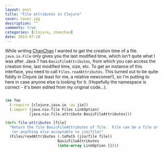 ```yaml
---
layout: post
title: "File attributes in Clojure"
cover: cover.jpg
description: ""
comments: true
categories: [clojure, chanchan]
date: 2013-07-19
---
```

While writing [ChanChan](https://github.com/gmacd/chanchan) I wanted to get the creation time of a file.  `java.io.File` only gives you the last modified time, which isn't quite what I was after.  Java 7 has `BasicFileAttributes`, from which you can access the creation time, last modified time, size, etc.  To get an instance of this interface, you need to call `Files.readAttributes`.  This turned out to be quite fiddly in Clojure (at least for me, a relative newcomer!), so I'm putting to here in case anyone else is looking for it.  (Hopefully the namespace is correct - it's been edited from my original code...).

``` clojure

(ns foo
  (:require [clojure.java.io :as jio])
  (:import (java.nio.file Files LinkOption)
           (java.nio.file.attribute BasicFileAttributes)))

(defn file-attributes [file]
  "Return the file BasicFileAttributes of file.  File can be a file or a string
   (or anything else acceptable to jio/file)"
  (Files/readAttributes (.toPath (jio/file file))
                        BasicFileAttributes
                        (into-array LinkOption [])))

```